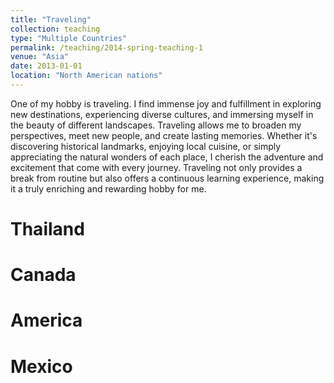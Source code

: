 ```yaml
---
title: "Traveling"
collection: teaching
type: "Multiple Countries"
permalink: /teaching/2014-spring-teaching-1
venue: "Asia"
date: 2013-01-01
location: "North American nations"
---
```


One of my hobby is traveling. I find immense joy and fulfillment in exploring new destinations, experiencing diverse cultures, and immersing myself in the beauty of different landscapes. Traveling allows me to broaden my perspectives, meet new people, and create lasting memories. Whether it's discovering historical landmarks, enjoying local cuisine, or simply appreciating the natural wonders of each place, I cherish the adventure and excitement that come with every journey. Traveling not only provides a break from routine but also offers a continuous learning experience, making it a truly enriching and rewarding hobby for me.

Thailand
======

Canada
======

America
======

Mexico
======
